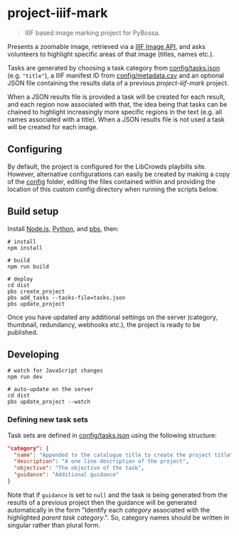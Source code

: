 # project-iiif-mark

> IIIF based image marking project for PyBossa.

Presents a zoomable image, retrieved via a [IIIF Image API](http://iiif.io/api/image/2.1/), and asks volunteers to highlight specific
areas of that image (titles, names etc.).

Tasks are generated by choosing a task category from
[config/tasks.json](config/tasks.json) (e.g. `"title"`), a
IIIF manifest ID from
[config/metadata.csv](config/metadata.csv) and an optional JSON file
containing the results data of a previous *project-iiif-mark* project.

When a JSON results file is provided a task will be created for each result,
and each region now associated with that, the idea being that tasks can be
chained to highlight increasingly more specific regions in the text (e.g. all
names associated with a title). When a JSON results file is not used a task
will be created for each image.

## Configuring

By default, the project is configured for the LibCrowds playbills site. However, alternative configurations can easily be created by making a copy of the
[config](config) folder, editing the files contained within and providing the location of this custom config directory when running the scripts below.

## Build setup

Install [Node.js](https://nodejs.org/en/),
[Python](https://www.python.org/downloads/), and
[pbs](https://github.com/Scifabric/pbs), then:

```
# install
npm install

# build
npm run build

# deploy
cd dist
pbs create_project
pbs add_tasks --tasks-file=tasks.json
pbs update_project
```

Once you have updated any additional settings on the server (category,
thumbnail, redundancy, webhooks etc.), the project is ready to be published.

## Developing

```
# watch for JavaScript changes
npm run dev

# auto-update on the server
cd dist
pbs update_project --watch
```

### Defining new task sets

Task sets are defined in [config/tasks.json](config/tasks.json) using the
following structure:

``` json
"category": {
  "name": "Appended to the catalogue title to create the project title",
  "description": "A one line description of the project",
  "objective": "The objective of the task",
  "guidance": "Additional guidance"
}
```

Note that if `guidance` is set to `null` and the task is being generated
from the results of a previous project then the guidance will be generated automatically in the form "Identify each *category* associated with
the highlighted *parent task category*.". So, category names should be
written in singular rather than plural form.
